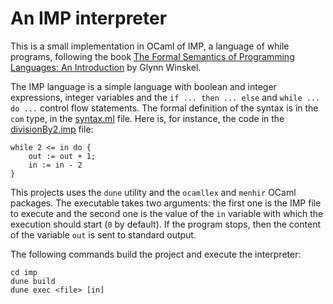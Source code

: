 # An IMP interpreter

This is a small implementation in OCaml of IMP, a language of while programs, following the book [The Formal Semantics of Programming Languages: An Introduction](https://mitpress.mit.edu/9780262731034/the-formal-semantics-of-programming-languages/) by Glynn Winskel.

The IMP language is a simple language with boolean and integer expressions, integer variables and the `if ... then ... else` and `while ... do ...` control flow statements. The formal definition of the syntax is in the `com` type, in the [syntax.ml](imp/lib/syntax.ml) file. Here is, for instance, the code in the [divisionBy2.imp](imp/examples/divisionBy2.imp) file:
```
while 2 <= in do {
    out := out + 1;
    in := in - 2
}
```

This projects uses the `dune` utility and the `ocamllex` and `menhir` OCaml packages. The executable takes two arguments: the first one is the IMP file to execute and the second one is the value of the `in` variable with which the execution should start (`0` by default). If the program stops, then the content of the variable `out` is sent to standard output.

The following commands build the project and execute the interpreter:
```
cd imp
dune build
dune exec <file> [in]
```
